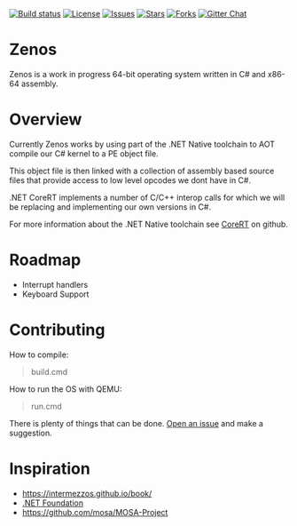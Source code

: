 ﻿[![Build status][build-status-image]][build-status]   [![License][github-license]][github-license-link]  [![Issues][github-issues]][github-issues-link]  [![Stars][github-stars]][github-stars-link]  [![Forks][github-forks]][github-forks-link]  [![Gitter Chat][gitter-image]][gitter-chat]

[build-status-image]: https://ci.appveyor.com/api/projects/status/q2gcvnh5j7sfnkn8/branch/master?svg=true
[build-status]: https://ci.appveyor.com/project/zenos-os/zenos
[pull-requests-image]: http://www.issuestats.com/github/zenos-os/zenos/badge/pr
[pull-requests]: http://www.issuestats.com/github/zenos-os/zenos
[issues-closed-image]: http://www.issuestats.com/github/zenos-os/zenos/badge/issue
[issues-closed]: http://www.issuestats.com/github/zenos-os/zenos
[gitter-image]: https://img.shields.io/badge/gitter-join%20chat%20-blue.svg
[gitter-chat]: https://gitter.im/zenos-os/zenos
[github-issues]: https://img.shields.io/github/issues/zenos-os/zenos.svg
[github-forks]: https://img.shields.io/github/forks/zenos-os/zenos.svg
[github-stars]: https://img.shields.io/github/stars/zenos-os/zenos.svg
[github-license]: https://img.shields.io/badge/license-MIT-blue.svg
[github-link]: https://github.com/zenos-os/zenos
[github-stars-link]: https://github.com/zenos-os/zenos/stargazers
[github-forks-link]: https://github.com/zenos-os/zenos/network
[github-issues-link]: https://github.com/zenos-os/zenos/issues
[github-license-link]: https://raw.githubusercontent.com/zenos-os/zenos/master/LICENSE.txt


# Zenos

Zenos is a work in progress 64-bit operating system written in C# and x86-64 assembly.

# Overview

Currently Zenos works by using part of the .NET Native toolchain to AOT compile our C# kernel to a PE object file.

This object file is then linked with a collection of assembly based source files that provide access to low level opcodes we dont have in C#.

.NET CoreRT implements a number of C/C++ interop calls for which we will be replacing and implementing our own versions in C#.

For more information about the .NET Native toolchain see [CoreRT](https://github.com/dotnet/corert) on github.

# Roadmap

* Interrupt handlers
* Keyboard Support

# Contributing

How to compile:

> build.cmd

How to run the OS with QEMU:

> run.cmd

There is plenty of things that can be done. [Open an issue](https://github.com/zenos-os/zenos/issues/new) and make a suggestion.


# Inspiration

* https://intermezzos.github.io/book/
* [.NET Foundation](https://github.com/dotnet)
* https://github.com/mosa/MOSA-Project